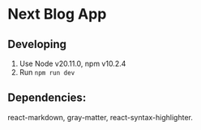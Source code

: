 # Next Blog App

## Developing

1. Use Node v20.11.0, npm v10.2.4
2. Run `npm run dev`

## Dependencies:

react-markdown, gray-matter, react-syntax-highlighter.
